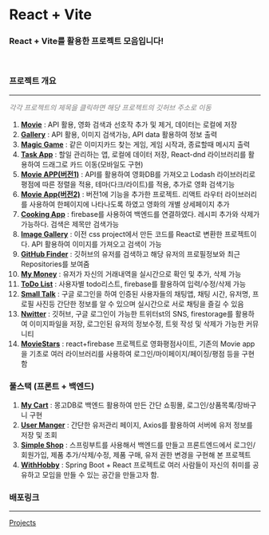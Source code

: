 # React + Vite

### React + Vite를 활용한 프로젝트 모음입니다!

</br>

### 프로젝트 개요

---

_<p style="color: gray">각각 프로젝트의 제목을 클릭하면 해당 프로젝트의 깃허브 주소로 이동<p>_

1. <a href="https://github.com/KaengEE/React-movieApp" style="font-weight: bold">Movie</a> : API 활용, 영화 검색과 선호작 추가 및 제거, 데이터는 로컬에 저장
2. <a href="https://github.com/KaengEE/React-gallery" style="font-weight: bold">Gallery</a> : API 활용, 이미지 검색가능, API data 활용하여 정보 출력
3. <a href="https://github.com/KaengEE/magicMemory" style="font-weight: bold">Magic Game</a> : 같은 이미지카드 찾는 게임, 게임 시작과, 종료할때 메시지 출력
4. <a href="https://github.com/KaengEE/React-taskApp" style="font-weight: bold">Task App</a> : 할일 관리하는 앱, 로컬에 데이터 저장, React-dnd 라이브러리를 활용하여 드래그로 카드 이동(모바일도 구현)
5. <a href="https://github.com/KaengEE/React-movieApp" style="font-weight: bold">Movie APP(버전1)</a> : API를 활용하여 영화DB를 가져오고 Lodash 라이브러리로 평점에 따른 정렬을 적용, 테마(다크/라이트)를 적용, 추가로 영화 검색기능
6. <a href="https://github.com/KaengEE/React-movieapp2" style="font-weight: bold">Movie App(버전2)</a> : 버전1에 기능을 추가한 프로젝트. 리액트 라우터 라이브러리를 사용하여 한페이지에 나타나도록 하였고 영화의 개별 상세페이지 추가
7. <a href="https://github.com/KaengEE/React-cooking-recipe" style="font-weight: bold">Cooking App</a> : firebase를 사용하여 백엔드를 연결하였다. 레시피 추가와 삭제가 가능하다. 검색은 제목만 검색가능
8. <a href="https://github.com/KaengEE/React-image-gallery" style="font-weight: bold">Image Gallery</a> : 이전 css project에서 만든 코드를 React로 변환한 프로젝트이다. API 활용하여 이미지를 가져오고 검색이 가능
9. <a href="https://github.com/KaengEE/React-Github-Finder" style="font-weight: bold">GitHub Finder</a> : 깃허브의 유저를 검색하고 해당 유저의 프로필정보와 최근 Repositories를 보여줌
10. <a href="https://github.com/KaengEE/React-my-money" style="font-weight: bold">My Money</a> : 유저가 자신의 거래내역을 실시간으로 확인 및 추가, 삭제 가능
11. <a href="https://github.com/KaengEE/FB9-todoList" style="font-weight: bold">ToDo List</a> : 사용자별 todo리스트, firebase를 활용하여 입력/수정/삭제 가능
12. <a href="https://github.com/KaengEE/React-chatApp" style="font-weight: bold">Small Talk</a> : 구글 로그인을 하여 인증된 사용자들의 채팅앱, 채팅 시간, 유저명, 프로필 사진등 간단한 정보를 알 수 있으며 실시간으로 서로 채팅을 즐길 수 있음
13. <a href="https://github.com/KaengEE/React-Nwitter" style="font-weight: bold">Nwitter</a> : 깃허브, 구글 로그인이 가능한 트위터st의 SNS, firestorage를 활용하여 이미지파일을 저장, 로그인된 유저의 정보수정, 트윗 작성 및 삭제가 가능한 커뮤니티
14. <a href="https://github.com/KaengEE/Movie-Stars" style="font-weight: bold">MovieStars</a> : react+firebase 프로젝트로 영화평점사이트, 기존의 Movie app을 기초로 여러 라이브러리를 사용하여 로그인/마이페이지/페이징/평점 등을 구현함

### 풀스택 (프론트 + 백엔드)

1. <a href="https://github.com/KaengEE/myCart" style="font-weight: bold">My Cart</a> : 몽고DB로 백엔드 활용하여 만든 간단 쇼핑몰, 로그인/상품목록/장바구니 구현
2. <a href="https://github.com/KaengEE/fullstack-frontend" style="font-weight: bold">User Manger</a> : 간단한 유저관리 페이지, Axios를 활용하여 서버에 유저 정보를 저장 및 조회
3. <a href="https://github.com/KaengEE/react-shop" style="font-weight: bold">Simple Shop</a> : 스프링부트를 사용해서 백엔드를 만들고 프론트엔드에서 로그인/회원가입, 제품 추가/삭제/수정, 제품 구매, 유저 권한 변경을 구현해 본 프로젝트
4. <a href="https://github.com/KaengEE/withhobby" style="font-weight: bold">WithHobby</a> : Spring Boot + React 프로젝트로 여러 사람들이 자신의 취미를 공유하고 모임을 만들 수 있는 공간을 만들고자 함.

### 배포링크

---

<a href="https://react-projects-kaengee.netlify.app/">Projects</a>
